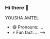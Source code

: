 ### Hi there 👋
YOUSHA AMTEL
<!--
**YoushaAmtel/YoushaAmtel** is a ✨ _special_ ✨ repository because its `README.md` (this file) appears on your GitHub profile.

Here are some ideas to get you started:

- 🔭 I’m currently working on ...
- 🌱 I’m currently learning ...Cloud Applied Generative AI
- 👯 I’m looking to collaborate on ...
- 🤔 I’m looking for help with ...
- 💬 Ask me about ...typescript
- 📫 How to reach me: ...### Hi there 👋www.linkedin.com/in/yousha-amtel-b67313276



<!--
**YoushaAmtel/YoushaAmtel** is a ✨ _special_ ✨ repository because its `README.md` (this file) appears on your GitHub profile.

Here are some ideas to get you started:

- 🔭 I’m currently working on ...
- 🌱 I’m currently learning ...
- 👯 I’m looking to collaborate on ...
- 🤔 I’m looking for help with ...
- 💬 Ask me about ...Typescript

- 📫 How to reach me: ...through Linkedin 
- 😄 Pronouns: ...
- ⚡ Fun fact: ...
-->
- 😄 Pronouns: ...
- ⚡ Fun fact: ...
-->
